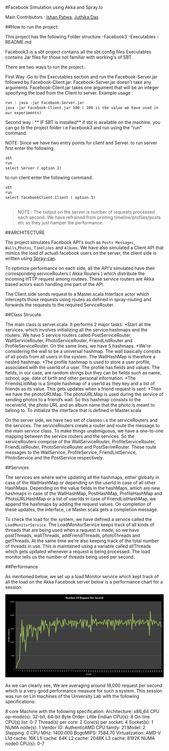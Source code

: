 
#Facebook Simulation using Akka and Spray.Io

Main Contributors : [Ishan Patwa](http://riddle4045.github.io/blog/), [Juthika Das](http://djuthika.github.io/)

##How to run the project:

This project has the following Folder structure 
-Facebook3
-Executables
-README.md


Facebook3 is a sbt project contains all the sbt config files Executables contains Jar files for those not familiar with working's of SBT.


There are two ways to run the project:.

First Way :Go to the Executables section and run the Facebook-Server.jar followed by Facebook-Client.jar.
Facebook-Server.jar doesn't take any arguments.
Facebook-Client.jar takes  one argument that will be an integer specifying the load  from the Client to server.
Example usage :
```
run : java -jar Facebook-Server.jar 
java -jar Facebook-Client.jar 100 ( 100 is the value we have used in our experiments)
```

Second way : ** IF SBT is installed**
 if sbt is available on the machine. you can go to the project folder i.e Facebook3 and run using the “run” command.

NOTE: Since we have two entry points for client and Server.
to run server first enter the following.
```
sbt 
run 
select Server ( option 2)
```

to run client enter the following command.

```
sbt 
run 
select facebookClient.Client ( option 3)
 
```

>NOTE : The output on the server is number of requests processed each second. 
We have refrained from printing timeline/profiles/posts etc as they just hamper the performance.


##ARCHITECTURE

The project simulates Facebook API's such as `Posts Messages`,` Walls`,`Photos`, `Timelines` and `Albums`. We have also simulated a Client API that mimics the load of actuall facebook users on the server, the client side is written using [Spray-can](http://spray.io/).

To optimize performance on each side, all the API's simulated have their corresponding serviceRouters ( Akka Routers ) which distribute the incoming HTTP request among routees. These service routers are Akka based actors each handling one part of the API. 

The Client side sends request to a Master.scala Interface actor which intercepts those requests using routes as defined in spray-routing and forwards the requests to the required ServiceRouter.


##Class Strucute.

The main class is server.scala. It performs 2 major tasks:
*Start all the services, which involves initializing all the service hashmaps and the routers. We have 5 service routers called PostServiceRouter, WallServiceRouter, PhotoServiceRouter, FriendListRouter and ProfileServiceRouter. On the same lines, we have 5 hashmaps. 
*We’re considering the wall to be a universal hashmap. The wall basically consists of all posts from all users in the system. The WallHashMap is therefore a nested hashmap. 
*The profile hashmap is used to store a user profile, associated with the userId of a user. The profile has fields and values. The fields, in our case, are random strings but they can be fields such as name, school, age, date of birth and other personal information.
*The FriendsListMap is a Simple hashmap of a userId as they key and a list of friends as its value. This gets updates when a friend request is sent. 
*Then we have the photoURLMap. The photoURLMap is used during the service of sending photos to a friend’s wall. So this hashmap consists to the receiverId, the photo URL and an album name that the photo is meant to belong to.
To initialize the interface that is defined in Master.scala

On the server side, we have two set of classes i.e the serviceRouters and the services. The serviceRouters create a router and route the message to the main service class. To make things unabmiguous, we have a one-to-one mapping between the service routers and the services. So the serviceRouters comprise of the WallServiceRouter, ProfileServiceRouter, FriendListRouter, PhotoServiceRouter and PostSeriveRouter. These route messages to the WallService, ProfileService, FriendListService, PhotoService and the PostService respectively. 


##Services

The services are where we’re updating all the hashmaps, either globally in case of the WallHashMap or depending on the userId in case of all other HashMaps. Depending on the value fields in the hashMaps, which are new hashmaps in case of the WallHashMap, PostHashMap, ProfileHashMap and PhotoURLHashMap or a list of userIds in case of FriendListHashMap, we append the hashmaps by adding the request values. On completion of these updates, the interface, i.e Master.scala gets a completion message. 

To check the load for the system, we have defined a service called the `LoadMonitorService`. The LoadMonitorService keeps track of all kinds of threads that are being used when a request is made, so we have postThreads, wallThreads, addFriendThreads, photoThreads and getThreads. At the same time we’re also keeping track of the total number of threads in use. This is maintained using a variable called allThreads which gets updated whenever a request is being processed. The load monitor tells us the number of threads being used per second. 


##Performance 

As mentioned below, we set up a load Monitor service which kept track of all the load on the Akka Facebook server  below is a performance chart for  a session. 

![Request Rate](resources/Untitled.png?raw=true "Title")

As we can clearly see, We are averaging around 18,000 request per second which is a very good performance measure for such a system. This session was run on Lin machines of the University Lab with the following specifications:

8 core Machine with the following specification:
Architecture:          x86_64
CPU op-mode(s):        32-bit, 64-bit
Byte Order:            Little Endian
CPU(s):                8
On-line CPU(s) list:   0-7
Thread(s) per core:    2
Core(s) per socket:    4
Socket(s):             1
NUMA node(s):          1
Vendor ID:             AuthenticAMD
CPU family:            21
Model:                 2
Stepping:              0
CPU MHz:               1400.000
BogoMIPS:              7584.70
Virtualization:        AMD-V
L1d cache:             16K
L1i cache:             64K
L2 cache:              2048K
L3 cache:              8192K
NUMA node0 CPU(s):     0-7
